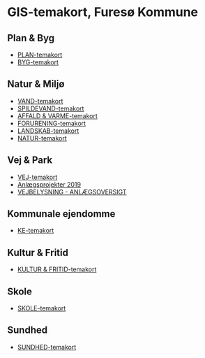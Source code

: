 
<h1>GIS-temakort, Furesø Kommune</h1>

<h2>Plan & Byg</h2>

- <a href="http://vidi/app/furesoe/?config=plan.json#luftfotoserier.geodanmark_2018_12_5cm/12/12.4/55.8/_00_grundkort.kommunemaske_stor,_00_grundkort.kommunegraense_dagi,_01_fysisk_plan_og_naturbeskyt.optagetvej,_01_fysisk_plan_og_naturbeskyt.matrikel_ejerforhold_graenser,kommunekort.vejstykker_vejnavne_dawa">PLAN-temakort</a>
- <a href="http://vidi/app/furesoe/?config=byggesag.json#luftfotoserier.geodanmark_2018_12_5cm/12/12.4/55.8/_00_grundkort.kommunemaske_stor,_00_grundkort.kommunegraense_dagi,_01_fysisk_plan_og_naturbeskyt.optagetvej,_01_fysisk_plan_og_naturbeskyt.matrikel_ejerforhold_graenser,kommunekort.vejstykker_vejnavne_dawa">BYG-temakort</a>

<h2>Natur & Miljø</h2>

- <a href="http://vidi/app/furesoe/?config=miljoe_vand.json#geodk.bright/12/12.4/55.8/_00_grundkort.kommunemaske_stor,_00_grundkort.kommunegraense_dagi" target="_blank">VAND-temakort</a>
- <a href="http://vidi/app/furesoe/?config=miljoe_spildevand.json#geodk.bright/12/12.4/55.8/_00_grundkort.kommunemaske_stor,_00_grundkort.kommunegraense_dagi">SPILDEVAND-temakort</a>
- <a href="http://vidi/app/furesoe/?config=miljoe_affaldvarme.json#geodk.bright/12/12.4/55.8/_00_grundkort.kommunemaske_stor,_00_grundkort.kommunegraense_dagi">AFFALD & VARME-temakort</a>
- <a href="http://vidi/app/furesoe/?config=miljoe_forurening.json#geodk.bright/12/12.4/55.8/_00_grundkort.kommunemaske_stor,_00_grundkort.kommunegraense_dagi">FORURENING-temakort</a>
- <a href="http://vidi/app/furesoe/?config=miljoe_landskab.json#geodk.bright/12/12.4/55.8/_00_grundkort.kommunemaske_stor,_00_grundkort.kommunegraense_dagi">LANDSKAB-temakort</a>
- <a href="http://vidi/app/furesoe/?config=miljoe_naturforvaltning.json#geodk.bright/12/12.4/55.8/_00_grundkort.kommunemaske_stor,_00_grundkort.kommunegraense_dagi">NATUR-temakort</a>

<h2>Vej & Park</h2>

- <a href="http://vidi/app/furesoe/?config=vej_park.json#luftfotoserier.geodanmark_2018_12_5cm/12/12.4/55.8/_00_grundkort.kommunemaske_stor,_00_grundkort.kommunegraense_dagi,_01_fysisk_plan_og_naturbeskyt.optagetvej,_01_fysisk_plan_og_naturbeskyt.matrikel_ejerforhold_graenser,kommunekort.vejstykker_vejnavne_dawa_view2">VEJ-temakort</a>
- <a href="http://vidi/app/furesoe/?config=vp_anlaeg.json#geodk.bright/13/12.3774/55.8173/_05_veje_trafik.vp_anlaegsprojekt,_05_veje_trafik.anlaegsprojekter_2019,_00_grundkort.kommunemaske_stor,_00_grundkort.kommunegraense_dagi,kommunekort.vejstykker_vejnavne_dawa">Anlægsprojekter 2019</a>
- <a href="http://vidi/app/furesoe/?config=anlaegsoversigt.json#luftfotoserier.geodanmark_2018_12_5cm/12/12.4/55.8/_00_grundkort.kommunemaske_stor,_05_veje_trafik.gadebelysning_armaturer,_05_veje_trafik.gadebelysning_taendretningsskabe,_00_grundkort.kommunegraense_dagi,kommunekort.vejstykker_vejnavne_dawa" >VEJBELYSNING - ANLÆGSOVERSIGT</a>

<h2>Kommunale ejendomme</h2>

- <a href="http://vidi/app/furesoe/?config=kommunale_ejendomme.json#luftfotoserier.geodanmark_2018_12_5cm/12/12.4/55.8/_00_grundkort.kommunemaske_stor,_00_grundkort.kommunegraense_dagi,_82_kommunens_ejendomme_lokaler.inddeling,_82_kommunens_ejendomme_lokaler.kommunale_adresser,kommunekort.vejstykker_vejnavne_dawa">KE-temakort</a>

<h2>Kultur & Fritid</h2>

- <a href="http://vidi/app/furesoe/?config=kultur_fritid.json#geodk.bright/12/12.4/55.8/_04_parker_fritids_idraetsanlaeg_landskabspleje.idraetsfaciliteter_20181019,_00_grundkort.kommunemaske_stor,_00_grundkort.kommunegraense_dagi,_04_parker_fritids_idraetsanlaeg_landskabspleje.udinaturen_faciliteter_point,_04_parker_fritids_idraetsanlaeg_landskabspleje.udinaturen_faciliteter_line,_04_parker_fritids_idraetsanlaeg_landskabspleje.udinaturen_faciliteter_polygon" >KULTUR & FRITID-temakort</a>

<h2>Skole</h2>

- <a href="http://vidi/app/furesoe/?config=skolevej.json#geodk.bright/12/12.4/55.8/_17_undervisning.skoledistrikter,_17_undervisning.institutioner_skole,_00_grundkort.kommunemaske_stor,_00_grundkort.kommunegraense_dagi" >SKOLE-temakort</a>

<h2>Sundhed</h2>

- <a href="http://vidi/app/furesoe/?config=sundhed.json#geodk.bright/12/12.4/55.8/_00_grundkort.kommunemaske_stor,_00_grundkort.kommunegraense_dagi" >SUNDHED-temakort</a>






